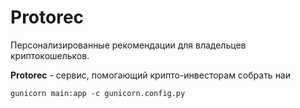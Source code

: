 # Protorec

Персонализированные рекомендации для владельцев криптокошельков.

**Protorec** - сервис, помогающий крипто-инвесторам собрать наи


```
gunicorn main:app -c gunicorn.config.py
```
